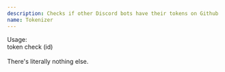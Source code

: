 ```yaml
---
description: Checks if other Discord bots have their tokens on Github
name: Tokenizer
---
```


Usage:<br>
token check (id)<br>
<br>
There's literally nothing else.
